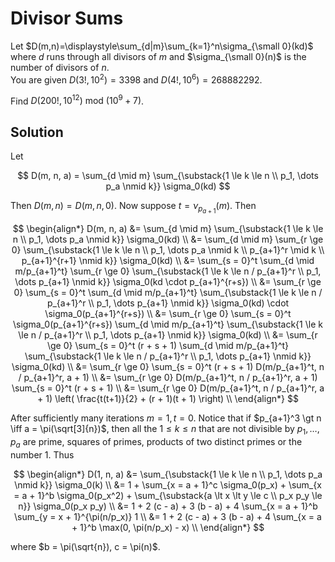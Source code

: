 # Divisor Sums

Let $D(m,n)=\displaystyle\sum_{d|m}\sum_{k=1}^n\sigma_{\small 0}(kd)$ where $d$ runs through all divisors of $m$ and $\sigma_{\small 0}(n)$ is the number of divisors of $n$.<br />
You are given $D(3!,10^2)=3398$ and $D(4!,10^6)=268882292$.

Find $D(200!,10^{12}) \text{ mod } (10^9 + 7)$.

## Solution

Let

$$
D(m, n, a)
= \sum_{d \mid m} \sum_{\substack{1 \le k \le n \\ p_1, \dots p_a \nmid k}} \sigma_0(kd)
$$

Then $D(m, n) = D(m, n, 0)$. Now suppose $t = \nu_{p_{a+1}}(m)$. Then

$$
\begin{align*}
D(m, n, a)
&= \sum_{d \mid m} \sum_{\substack{1 \le k \le n \\ p_1, \dots p_a \nmid k}} \sigma_0(kd) \\
&= \sum_{d \mid m} \sum_{r \ge 0} \sum_{\substack{1 \le k \le n \\ p_1, \dots p_a \nmid k \\ p_{a+1}^r \mid k \\ p_{a+1}^{r+1} \nmid k}} \sigma_0(kd) \\
&= \sum_{s = 0}^t \sum_{d \mid m/p_{a+1}^t} \sum_{r \ge 0} \sum_{\substack{1 \le k \le n / p_{a+1}^r \\ p_1, \dots p_{a+1} \nmid k}} \sigma_0(kd \cdot p_{a+1}^{r+s}) \\
&= \sum_{r \ge 0} \sum_{s = 0}^t \sum_{d \mid m/p_{a+1}^t} \sum_{\substack{1 \le k \le n / p_{a+1}^r \\ p_1, \dots p_{a+1} \nmid k}} \sigma_0(kd) \cdot \sigma_0(p_{a+1}^{r+s}) \\
&= \sum_{r \ge 0} \sum_{s = 0}^t \sigma_0(p_{a+1}^{r+s}) \sum_{d \mid m/p_{a+1}^t} \sum_{\substack{1 \le k \le n / p_{a+1}^r \\ p_1, \dots p_{a+1} \nmid k}} \sigma_0(kd) \\
&= \sum_{r \ge 0} \sum_{s = 0}^t (r + s + 1) \sum_{d \mid m/p_{a+1}^t} \sum_{\substack{1 \le k \le n / p_{a+1}^r \\ p_1, \dots p_{a+1} \nmid k}} \sigma_0(kd) \\
&= \sum_{r \ge 0} \sum_{s = 0}^t (r + s + 1) D(m/p_{a+1}^t, n / p_{a+1}^r, a + 1) \\
&= \sum_{r \ge 0} D(m/p_{a+1}^t, n / p_{a+1}^r, a + 1) \sum_{s = 0}^t (r + s + 1) \\
&= \sum_{r \ge 0} D(m/p_{a+1}^t, n / p_{a+1}^r, a + 1) \left( \frac{t(t+1)}{2} + (r + 1)(t + 1) \right) \\
\end{align*}
$$

After sufficiently many iterations $m = 1, t = 0$. Notice that if $p_{a+1}^3 \gt n \iff a = \pi(\sqrt[3]{n})$, then all the $1 \le k \le n$ that are not divisible by $p_1, \dots, p_a$ are prime, squares of primes, products of two distinct primes or the number $1$. Thus

$$
\begin{align*}
D(1, n, a)
&= \sum_{\substack{1 \le k \le n \\ p_1, \dots p_a \nmid k}} \sigma_0(k) \\
&= 1 + \sum_{x = a + 1}^c \sigma_0(p_x) + \sum_{x = a + 1}^b \sigma_0(p_x^2) + \sum_{\substack{a \lt x \lt y \le c \\ p_x p_y \le n}} \sigma_0(p_x p_y) \\
&= 1 + 2 (c - a) + 3 (b - a) + 4 \sum_{x = a + 1}^b \sum_{y = x + 1}^{\pi(n/p_x)} 1 \\
&= 1 + 2 (c - a) + 3 (b - a) + 4 \sum_{x = a + 1}^b \max(0, \pi(n/p_x) - x) \\
\end{align*}
$$

where $b = \pi(\sqrt{n}), c = \pi(n)$.